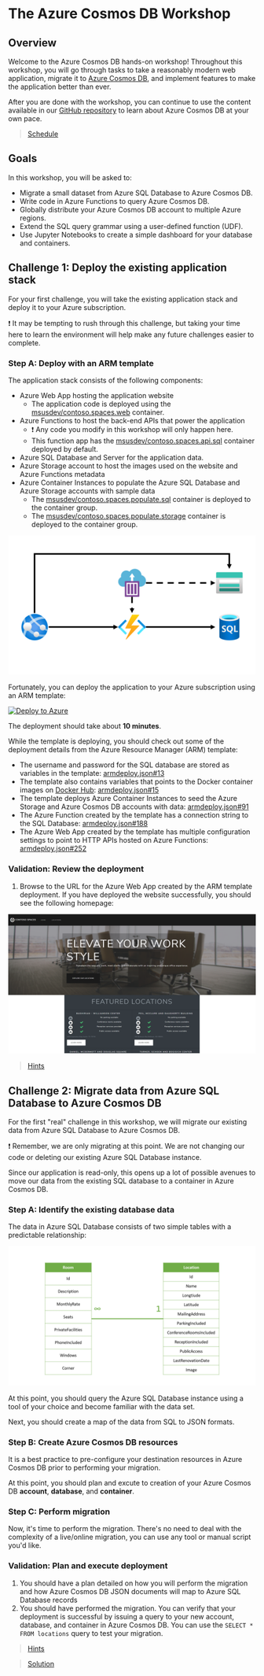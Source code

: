 # The Azure Cosmos DB Workshop

## Overview

Welcome to the Azure Cosmos DB hands-on workshop! Throughout this workshop, you will go through tasks to take a reasonably modern web application, migrate it to [Azure Cosmos DB](https://azure.microsoft.com/services/cosmos-db/), and implement features to make the application better than ever.

After you are done with the workshop, you can continue to use the content available in our [GitHub repository](https://github.com/msusdev/cosmosdb_app_modernization) to learn about Azure Cosmos DB at your own pace.

> [Schedule](./schedule/)

## Goals

In this workshop, you will be asked to:

- Migrate a small dataset from Azure SQL Database to Azure Cosmos DB.
- Write code in Azure Functions to query Azure Cosmos DB.
- Globally distribute your Azure Cosmos DB account to multiple Azure regions.
- Extend the SQL query grammar using a user-defined function (UDF).
- Use Jupyter Notebooks to create a simple dashboard for your database and containers.

## Challenge 1: Deploy the existing application stack

For your first challenge, you will take the existing application stack and deploy it to your Azure subscription.

❗ It may be tempting to rush through this challenge, but taking your time here to learn the environment will help make any future challenges easier to complete.

### Step A: Deploy with an ARM template

The application stack consists of the following components:

- Azure Web App hosting the application website
  - The application code is deployed using the [msusdev/contoso.spaces.web](https://hub.docker.com/r/msusdev/contoso.spaces.web) container.
- Azure Functions to host the back-end APIs that power the application
  - ❗ Any code you modify in this workshop will only happen here.
  - This function app has the [msusdev/contoso.spaces.api.sql](https://hub.docker.com/r/msusdev/contoso.spaces.api.sql) container deployed by default.
- Azure SQL Database and Server for the application data.
- Azure Storage account to host the images used on the website and Azure Functions metadata
- Azure Container Instances to populate the Azure SQL Database and Azure Storage accounts with sample data
  - The [msusdev/contoso.spaces.populate.sql](https://hub.docker.com/r/msusdev/contoso.spaces.populate.sql) container is deployed to the container group.
  - The [msusdev/contoso.spaces.populate.storage](https://hub.docker.com/r/msusdev/contoso.spaces.populate.storage) container is deployed to the container group.

![Existing application architecture](./media/01-arch.png)

Fortunately, you can deploy the application to your Azure subscription using an ARM template:

[![Deploy to Azure](https://docs.microsoft.com/en-us/azure/templates/media/deploy-to-azure.svg)](https://portal.azure.com/#create/Microsoft.Template/uri/https%3A%2F%2Fraw.githubusercontent.com%2FMSUSDEV%2Fcosmosdb_app_modernization%2Fmaster%2Farmdeploy.json)

The deployment should take about **10 minutes**.

While the template is deploying, you should check out some of the deployment details from the Azure Resource Manager (ARM) template:

- The username and password for the SQL database are stored as variables in the template: [armdeploy.json#13](https://github.com/MSUSDEV/cosmosdb_app_modernization/blob/fb8685af8a93301801d9f612b35c9dd791de2d79/armdeploy.json#L13)
- The template also contains variables that points to the Docker container images on [Docker Hub](https://hub.docker.com/r/msusdev): [armdeploy.json#15](https://github.com/MSUSDEV/cosmosdb_app_modernization/blob/fb8685af8a93301801d9f612b35c9dd791de2d79/armdeploy.json#L15)
- The template deploys Azure Container Instances to seed the Azure Storage and Azure Cosmos DB accounts with data: [armdeploy.json#91](https://github.com/MSUSDEV/cosmosdb_app_modernization/blob/fb8685af8a93301801d9f612b35c9dd791de2d79/armdeploy.json#L91)
- The Azure Function created by the template has a connection string to the SQL Database: [armdeploy.json#188](https://github.com/MSUSDEV/cosmosdb_app_modernization/blob/fb8685af8a93301801d9f612b35c9dd791de2d79/armdeploy.json#L188)
- The Azure Web App created by the template has multiple configuration settings to point to HTTP APIs hosted on Azure Functions: [armdeploy.json#252](https://github.com/MSUSDEV/cosmosdb_app_modernization/blob/fb8685af8a93301801d9f612b35c9dd791de2d79/armdeploy.json#L252)

### Validation: Review the deployment

1. Browse to the URL for the Azure Web App created by the ARM template deployment. If you have deployed the website successfully, you should see the following homepage:

![Contoso Spaces homepage](./media/01-validation.png)

> [Hints](./hints/01-deploy/)

## Challenge 2: Migrate data from Azure SQL Database to Azure Cosmos DB

For the first "real" challenge in this workshop, we will migrate our existing data from Azure SQL Database to Azure Cosmos DB.

❗ Remember, we are only migrating at this point. We are not changing our code or deleting our existing Azure SQL Database instance.

Since our application is read-only, this opens up a lot of possible avenues to move our data from the existing SQL database to a container in Azure Cosmos DB.

### Step A: Identify the existing database data

The data in Azure SQL Database consists of two simple tables with a predictable relationship:

![Database schema](./media/02-schema.png)

At this point, you should query the Azure SQL Database instance using a tool of your choice and become familiar with the data set.

Next, you should create a map of the data from SQL to JSON formats.

### Step B: Create Azure Cosmos DB resources

It is a best practice to pre-configure your destination resources in Azure Cosmos DB prior to performing your migration.

At this point, you should plan and excute to creation of your Azure Cosmos DB **account**, **database**, and **container**.

### Step C: Perform migration

Now, it's time to perform the migration. There's no need to deal with the complexity of a live/online migration, you can use any tool or manual script you'd like.

### Validation: Plan and execute deployment

1. You should have a plan detailed on how you will perform the migration and how Azure Cosmos DB JSON documents will map to Azure SQL Database records
1. You should have performed the migration. You can verify that your deployment is successful by issuing a query to your new account, database, and container in Azure Cosmos DB. You can use the ``SELECT * FROM locations`` query to test your migration.

> [Hints](./hints/02-migrate/)

> [Solution](./solutions/02-migrate/)
